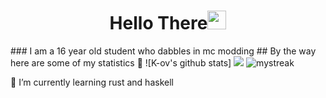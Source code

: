 <h1 align="center">Hello There<img src="https://github.com/souvikguria98/souvikguria98/blob/master/Hi.gif" width="30"> </h1>
### I am a 16 year old student who dabbles in mc modding
## By the way here are some of my statistics 🚀
![K-ov's github stats]
<img src="https://github-readme-stats.vercel.app/api?username=K-ov&show_icons=true&theme=tokyonight&count_private=false">

<img src="https://github-readme-streak-stats.herokuapp.com/?user=K-ov&theme=tokyonight" alt="mystreak"/>

🌱 I’m currently learning rust and haskell 
 
